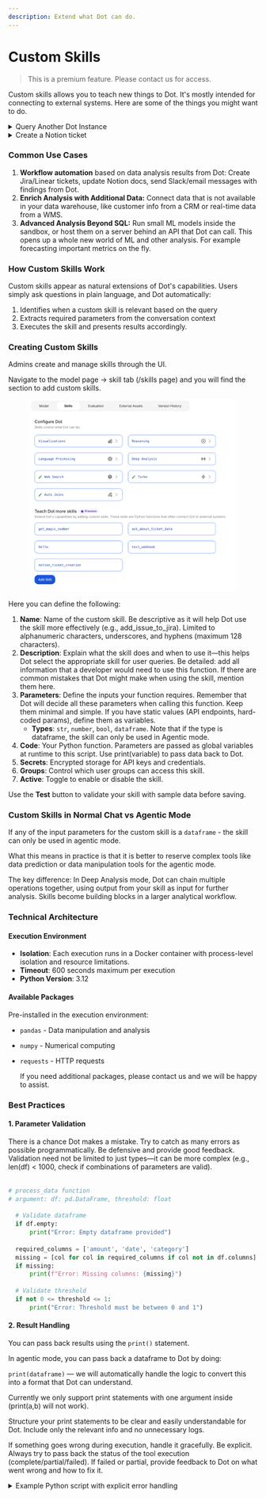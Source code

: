 ```yaml
---
description: Extend what Dot can do.
---
```


# Custom Skills

> This is a premium feature. Please contact us for access.

Custom skills allows you to teach new things to Dot. It's mostly intended for connecting to external systems. Here are some of the things you might want to do.

<details>

<summary>Query Another Dot Instance</summary>

This example shows how to query data from another Dot instance using its API. The response will be properly formatted for Dot's custom skill parser.

Paste this code into custom skills in Model > Custom Skills > Add skill

The parameters are:

* user\_request (String): The user's question
* chat\_id (String): The conversation ID (use "new" for new conversations)

**Description**

Please add this description to the skill along with whatever else you want to add.

```
The chat_id parameter determines the conversation state:
- If chat_id is "new", it will start a new chat
- If you provide an existing chat_id, it will continue that conversation

When a DataFrame is returned:
- It's automatically stored in your  memory
- You can use it like a normal DataFrame to chain with other tools
- For example: visualize it or display it

Example workflow:
1. First call: "Show me sales by region" (chat_id="new")
   → Returns data and a chat_id
2. Follow-up: "Now show only regions over $1M" (use returned chat_id)
   → Continues the same conversation context

```

**Code**

```python
import requests
import time
import uuid
import os
from dotenv import load_dotenv

load_dotenv()

# Configuration - Replace with your actual values
API_KEY = os.getenv("DOT_API_KEY")  # Get from Settings > API Tokens in your Dot instance
BASE_URL = "https://app.getdot.ai/api"  # Or "https://eu.getdot.ai/api" for EU

# Set up headers for API requests
headers = {"API-KEY": API_KEY, "Content-Type": "application/json"}

# These variables are injected by Dot when running as a custom skill:
# - user_request: The user's question
# - chat_id: Conversation ID (use "new" or None for new conversations)

# For local testing, uncomment these:
user_request = "Show me total sales by product category"
chat_id = "new"


try:
    # Check if this is a new conversation
    # Handle case where chat_id is not defined
    if "chat_id" not in locals() and "chat_id" not in globals():
        chat_id = "new"

    is_new_chat = chat_id is None or chat_id == "" or chat_id == "new"

    # Prepare the API request
    if is_new_chat:
        # Start a new conversation
        chat_id = str(uuid.uuid4())
        url = f"{BASE_URL}/ask"
        payload = {"messages": [{"role": "user", "content": user_request}], "chat_id": chat_id}
    else:
        # Continue existing conversation
        url = f"{BASE_URL}/ask_with_history"
        payload = {"new_message": {"role": "user", "content": user_request}, "chat_id": chat_id}

    # Send the request
    response = requests.post(url, headers=headers, json=payload)
    response.raise_for_status()

    # Wait a moment for processing
    time.sleep(2)

    # Get the answer
    answer_response = requests.get(f"{BASE_URL}/c2/{chat_id}", headers=headers)
    answer_response.raise_for_status()

    # Extract and display the response
    data = answer_response.json()
    if "messages" in data:
        # Find the assistant's response
        for message in reversed(data["messages"]):
            if message.get("role") == "assistant":
                # Dot will automatically parse the response and do appropriate formatting
                print(message)
                break

    # Provide the chat ID for continuing the conversation
    print(f"\nTo continue this conversation, use chat_id: {chat_id}")

except requests.exceptions.ConnectionError:
    print("Error: Could not connect to Dot API. Please check your BASE_URL and network connection.")
except requests.exceptions.HTTPError as e:
    if e.response.status_code == 401:
        print("Error: Invalid API key. Please check your API_KEY in Settings > API Tokens.")
        print(e)
    elif e.response.status_code == 404:
        print("Error: API endpoint not found. Please check your BASE_URL.")
        print(e)
    else:
        print(f"HTTP Error {e.response.status_code}: {e.response.text}")
except requests.exceptions.RequestException as e:
    print(f"Error calling Dot API: {str(e)}")
except Exception as e:
    print(f"Unexpected error: {str(e)}")
 
```



</details>

<details>

<summary>Create a Notion ticket</summary>

Opens a Notion ticket whenever a specific condition is met and specified by the customer

### **What gets created in Notion**

**Name** → short summary of the task (Dot always summarizes)

**Description** → brief context + next steps (Dot always writes both)

**Status** → one of: Not started | To do | In progress | Done, or the ones you need

**Due Date** → format YYYY-MM-DD

**Priority** → must match an existing option in your Notion DB

### **What you see in chat**

```
Notion ticket created succesfully ✅ - You can review the notion ticket <a href="{{page_url}}">here</a> and all tickets in <a href="{{database_url}}">here</a>
```

The first link opens the new page, the second opens the database. You can also personalize this in the Dot description.

### **Inputs Dot needs**

**name** → short summary (action-oriented)

**description** → context + next steps

**status\_name** → Not started | To do | In progress | Done

**priority** → existing Priority option in your DB

**due\_date** → YYYY-MM-DD

### **How it works behind the scenes**

Skill maps everything into a single main() that uses the Notion API to create the page and fetch the page/database URLs

Your Notion token and database ID are configured in the Dot skill setup window (no local setup needed)

### **Example**

**name:** Reach out to ACME about low weekly queries

**description:** Usage dipped below threshold. Next steps: email champion with best-practice guide; schedule 20-min optimization session

**status\_name:** To do

**priority:** High

**due\_date:** 2025-08-25

Dot creates the ticket with those fields and replies with the two links

### Dot Skill Description

```markdown
Open a new notion ticket if the usage of Dot for a customer is too low. Everything should be mapped to the main() function.

You should always summarize the task as part of the name parametr, and create a brief description and next steps for the description parameter.

You should consider for the status parameter the following available options: "Not started", "To do", "In progress", "Done".

You should always consider dates to have the format "YYYY-MM-DD".

For the message output to the user, please retrieve both URLs for the Notion Page and Database for easy access.

The message output should look like this:

"Notion ticket created succesfully ✅ - You can review the notion ticket here and all tickets in here" - You should include the links to the page and database as part of the a tags in the first and second "here" words that are part of the message. They should be clickable for better experience.
```

### Python Function

```python
#!/usr/bin/env python3
"""
Single-file Notion API integration script.

This script provides a complete Notion API wrapper with helper functions
for creating pages in Notion databases. Uses only the requests library.

Usage:
    Set environment variables:
    - NOTION_API_TOKEN: Your Notion integration token
    - NOTION_DATABASE_ID: Target database ID (optional, can be passed directly)
    
    Then run: python notion_integration.py
    
    Or import and use the functions in your automation:
    from notion_integration import NotionWrapper, title_prop, rich_text
"""

import json
import logging
import os
import sys
from datetime import datetime
from typing import Any, Dict, List, Optional, Union

import requests

# Configure logging
def setup_logging():
    """Set up logging configuration."""
    level = os.getenv("LOG_LEVEL", "INFO").upper()
    logging.basicConfig(
        level=getattr(logging, level, logging.INFO),
        format="%(asctime)s | %(levelname)-8s | %(message)s",
    )

class NotionWrapperError(Exception):
    """Custom exception for Notion wrapper operations."""
    pass

class NotionWrapper:
    """Simple Notion API wrapper using only requests."""
    
    def __init__(self, token: Optional[str] = None):
        """Initialize with Notion API token."""
        self.token = token or os.getenv('NOTION_API_TOKEN')
        if not self.token:
            raise NotionWrapperError("NOTION_API_TOKEN required")
        
        self.base_url = "<https://api.notion.com/v1>"
        self.headers = {
            "Authorization": f"Bearer {self.token}",
            "Notion-Version": "2022-06-28",
            "Content-Type": "application/json"
        }
        logging.info("NotionWrapper initialized")
    
    def create_page(self, database_id: str, properties: Dict[str, Any]) -> str:
        """Create a new page in a Notion database."""
        if not database_id or not properties:
            raise NotionWrapperError("database_id and properties required")
        
        url = f"{self.base_url}/pages"
        data = {
            "parent": {"database_id": database_id},
            "properties": properties
        }
        
        try:
            response = requests.post(url, headers=self.headers, json=data)
            
            if response.status_code != 200:
                # Get detailed error information
                try:
                    error_details = response.json()
                    error_msg = f"Notion API Error {response.status_code}:\\n"
                    error_msg += f"Message: {error_details.get('message', 'No message provided')}\\n"
                    if 'code' in error_details:
                        error_msg += f"Code: {error_details['code']}\\n"
                    if 'details' in error_details:
                        error_msg += f"Details: {error_details['details']}\\n"
                    error_msg += f"\\nRequest data sent:\\n{json.dumps(data, indent=2)}"
                except:
                    error_msg = f"HTTP {response.status_code}: {response.text}\\n"
                    error_msg += f"Request data sent:\\n{json.dumps(data, indent=2)}"
                
                logging.error(error_msg)
                raise NotionWrapperError(error_msg)
            
            page_id = response.json()["id"]
            logging.info(f"Created page: {page_id}")
            return page_id
            
        except requests.exceptions.RequestException as e:
            error_msg = f"Request failed: {e}"
            logging.error(error_msg)
            raise NotionWrapperError(error_msg)

# Helper functions for property types
def title_prop(text: str) -> Dict[str, Any]:
    """Create title property."""
    return {"title": [{"text": {"content": text}}]}

def rich_text(text: str) -> Dict[str, Any]:
    """Create rich text property."""
    return {"rich_text": [{"text": {"content": text}}]}

def select(name: str) -> Dict[str, Any]:
    """Create select property."""
    return {"select": {"name": name}}

def multi_select(names: List[str]) -> Dict[str, Any]:
    """Create multi-select property."""
    return {"multi_select": [{"name": name} for name in names]}

def status(name: str) -> Dict[str, Any]:
    """Create status property."""
    return {"status": {"name": name}}

def date(start: str, end: Optional[str] = None) -> Dict[str, Any]:
    """Create date property."""
    return {"date": {"start": start, "end": end}}

def number(value: Union[int, float]) -> Dict[str, Any]:
    """Create number property."""
    return {"number": value}

def checkbox(checked: bool) -> Dict[str, Any]:
    """Create checkbox property."""
    return {"checkbox": checked}

def url(link: str) -> Dict[str, Any]:
    """Create URL property."""
    return {"url": link}

def email(address: str) -> Dict[str, Any]:
    """Create email property."""
    return {"email": address}

def phone_number(number: str) -> Dict[str, Any]:
    """Create phone number property."""
    return {"phone_number": number}

def relation(page_ids: List[str]) -> Dict[str, Any]:
    """Create relation property."""
    return {"relation": [{"id": page_id} for page_id in page_ids]}

def get_page_url(page_id: str) -> str:
    """Get the actual page URL from Notion API."""
    try:
        token = os.getenv('NOTION_API_TOKEN')
        headers = {
            "Authorization": f"Bearer {token}",
            "Notion-Version": "2022-06-28",
        }
        response = requests.get(f"<https://api.notion.com/v1/pages/{page_id}>", headers=headers)
        response.raise_for_status()
        page_data = response.json()
        return page_data.get('url', '')
    except requests.exceptions.RequestException as e:
        logging.error(f"Could not retrieve page URL: {e}")
        return ""

def get_database_url(database_id: str) -> str:
    """Get the actual database URL from Notion API."""
    try:
        token = os.getenv('NOTION_API_TOKEN')
        headers = {
            "Authorization": f"Bearer {token}",
            "Notion-Version": "2022-06-28",
        }
        response = requests.get(f"<https://api.notion.com/v1/databases/{database_id}>", headers=headers)
        response.raise_for_status()
        db_data = response.json()
        return db_data.get('url', '')
    except requests.exceptions.RequestException as e:
        logging.error(f"Could not retrieve database URL: {e}")
        return ""

def main(name, description, status_name, priority, due_date):
    """Main function for testing."""
    setup_logging()
    
    # Check for required environment variables
    db_id = os.getenv("NOTION_DATABASE_ID")
    if not db_id:
        print("❌ NOTION_DATABASE_ID not set")
        print("Set it with: export NOTION_DATABASE_ID='your_database_id'")
        sys.exit(1)
    
    token = os.getenv("NOTION_API_TOKEN")
    if not token:
        print("❌ NOTION_API_TOKEN not set")
        print("Set it with: export NOTION_API_TOKEN='your_token'")
        sys.exit(1)
    
    try:
        # Create page with only Name property (since that's what your database has)
        notion = NotionWrapper()
        properties = {
            "Name": title_prop(f"{name}"),
            "Description": rich_text(description),
            "Status": status(status_name),
            "Due Date": date(due_date),
            "Priority": select(priority)
        }
        page_id = notion.create_page(db_id, properties)
        
        # Generate URLs
        page_url = get_page_url(page_id)
        database_url = get_database_url(db_id)
        
        print("\\n🎉 Success! Created Notion page:")
        print(f"📝 Page ID: {page_id}")
        print(f"🔗 Page URL: {page_url}")
        print(f"📊 Database URL: {database_url}")
        print("\\nYou can click these URLs to view in Notion!")
        
        return {
            "page_id": page_id,
            "page_url": page_url,
            "database_id": db_id,
            "database_url": database_url
        }
        
    except NotionWrapperError as e:
        print(f"❌ Error: {e}")
        sys.exit(1)

if __name__ == "__main__":
    main(name, description, status_name, priority, due_date)

```

</details>

### Common Use Cases

1. **Workflow automation** based on data analysis results from Dot: Create Jira/Linear tickets, update Notion docs, send Slack/email messages with findings from Dot.
2. **Enrich Analysis with Additional Data:** Connect data that is not available in your data warehouse, like customer info from a CRM or real-time data from a WMS.
3. **Advanced Analysis Beyond SQL:** Run small ML models inside the sandbox, or host them on a server behind an API that Dot can call. This opens up a whole new world of ML and other analysis. For example forecasting important metrics on the fly.

### **How Custom Skills Work**

Custom skills appear as natural extensions of Dot's capabilities. Users simply ask questions in plain language, and Dot automatically:

1. Identifies when a custom skill is relevant based on the query
2. Extracts required parameters from the conversation context
3. Executes the skill and presents results accordingly.



### **Creating Custom Skills**

Admins create and manage skills through the UI.

Navigate to the model page → skill tab (/skills page) and you will find the section to add custom skills.

<figure><img src="../../.gitbook/assets/image (1).png" alt=""><figcaption></figcaption></figure>

Here you can define the following:

1. **Name**: Name of the custom skill. Be descriptive as it will help Dot use the skill more effectively (e.g., add\_issue\_to\_jira). Limited to alphanumeric characters, underscores, and hyphens (maximum 128 characters).
2. **Description**: Explain what the skill does and when to use it—this helps Dot select the appropriate skill for user queries. Be detailed: add all information that a developer would need to use this function. If there are common mistakes that Dot might make when using the skill, mention them here.
3. **Parameters**: Define the inputs your function requires. Remember that Dot will decide all these parameters when calling this function. Keep them minimal and simple. If you have static values (API endpoints, hard-coded params), define them as variables.
   * **Types**: `str`, `number`, `bool`, `dataframe`. Note that if the type is dataframe, the skill can only be used in Agentic mode.
4. **Code**: Your Python function. Parameters are passed as global variables at runtime to this script. Use print(variable) to pass data back to Dot.
5. **Secrets**: Encrypted storage for API keys and credentials.
6. **Groups**: Control which user groups can access this skill.
7. **Active**: Toggle to enable or disable the skill.

Use the **Test** button to validate your skill with sample data before saving.

### Custom Skills in Normal Chat vs Agentic Mode

If any of the input parameters for the custom skill is a `dataframe` - the skill can only be used in agentic mode.

What this means in practice is that it is better to reserve complex tools like data prediction or data manipulation tools for the agentic mode.

The key difference: In Deep Analysis mode, Dot can chain multiple operations together, using output from your skill as input for further analysis. Skills become building blocks in a larger analytical workflow.

### **Technical Architecture**

#### **Execution Environment**

* **Isolation**: Each execution runs in a Docker container with process-level isolation and resource limitations.
* **Timeout**: 600 seconds maximum per execution
* **Python Version**: 3.12

#### **Available Packages**

Pre-installed in the execution environment:

* `pandas` - Data manipulation and analysis
* `numpy` - Numerical computing
*   `requests` - HTTP requests

    If you need additional packages, please contact us and we will be happy to assist.

### Best Practices

#### 1. Parameter Validation

There is a chance Dot makes a mistake. Try to catch as many errors as possible programmatically. Be defensive and provide good feedback. Validation need not be limited to just types—it can be more complex (e.g., len(df) < 1000, check if combinations of parameters are valid).

```python

# process_data function
# argument: df: pd.DataFrame, threshold: float

  # Validate dataframe
  if df.empty:
      print("Error: Empty dataframe provided")

  required_columns = ['amount', 'date', 'category']
  missing = [col for col in required_columns if col not in df.columns]
  if missing:
      print(f"Error: Missing columns: {missing}")

  # Validate threshold
  if not 0 <= threshold <= 1:
      print("Error: Threshold must be between 0 and 1")

```

#### 2. Result Handling

You can pass back results using the `print()` statement.

In agentic mode, you can pass back a dataframe to Dot by doing:

`print(dataframe)` — we will automatically handle the logic to convert this into a format that Dot can understand.

Currently we only support print statements with one argument inside (print(a,b) will not work).

Structure your print statements to be clear and easily understandable for Dot. Include only the relevant info and no unnecessary logs.

If something goes wrong during execution, handle it gracefully. Be explicit. Always try to pass back the status of the tool execution (complete/partial/failed). If failed or partial, provide feedback to Dot on what went wrong and how to fix it.

<details>

<summary>Example Python script with explicit error handling</summary>

```python

# fetch_customer_data_from_crm(account_name: str)

api_key = os.environ.get('CRM_API_KEY')
if not api_key:
    print("Status: FAILED - CRM_API_KEY not configured in skill secrets")
    exit()

# Validate input
if 'account_name' not in locals():
    print("Status: FAILED - Account name is required")
    exit()

if not account_name:
    print("Status: FAILED - Account name is required")
    exit()

if not isinstance(account_name, str):
    print("Status: FAILED - Account name must be a string")
    exit()

try:
    # Search for account
    search_url = f"<https://api.crm.com/accounts?name={account_name}>"
    search_response = requests.get(
        search_url,
        headers={"Authorization": f"Bearer {api_key}"}
    )

    if search_response.status_code != 200:
        print(f"Status: FAILED - CRM API error {search_response.status_code}")
        exit()

    accounts = search_response.json()

    if not accounts:
        print(f"Status: PARTIAL - No account found matching '{account_name}'. Try a different spelling or partial name.")
        exit()

    if len(accounts) > 1:
        # Multiple matches - return what we found
        account_list = [f"- {acc.get('name', 'N/A')} (ID: {acc.get('id', 'N/A')})" for acc in accounts[:5]]
        output = (
            f"Status: PARTIAL\\\\n"
            f"Found {len(accounts)} accounts matchIf something goes wrong during execution, handle it gracefully. Be explicit. Always try to pass back the status of the tool execution (complete/partial/failed). If failed or partial, provide feedback to Dot on what went wrong and how to fix it.ing '{account_name}':\\\\n"
            f"{chr(10).join(account_list)}\\\\n"
            f"Please be more specific in your query."
        )
        print(output)
        exit()

    # Single match - get full details
    account_id = accounts[0].get('id')
    if not account_id:
        print("Status: FAILED - Account data missing 'id' field.")
        exit()

    details_url = f"<https://api.crm.com/accounts/{account_id}/details>"
    details_response = requests.get(
        details_url,
        headers={"Authorization": f"Bearer {api_key}"}
    )

    if details_response.status_code == 200:
        account_data = details_response.json()

        # Convert to dataframe for analysis
        df = pd.DataFrame([account_data])
        print(df)  # Make dataframe available to agent

        summary = (
            f"Status: COMPLETE\\\\n"
            f"Retrieved data for {account_data.get('name', 'N/A')}\\\\n"
            f"Industry: {account_data.get('industry', 'N/A')}\\\\n"
            f"Annual Revenue: ${account_data.get('annual_revenue', 0):,.2f}\\\\n"
            f"Employee Count: {account_data.get('employees', 'N/A')}\\\\n"
            f"Full details available in dataframe"
        )
        print(summary)

    else:
        output = (
            f"Status: PARTIAL\\\\n"
            f"Found account {accounts[0].get('name', 'N/A')} but could not fetch details\\\\n"
            f"Error: API returned {details_response.status_code}\\\\n"
            f"Basic info: ID={account_id}"
        )
        print(output)

except requests.exceptions.Timeout:
    print("Status: FAILED - Request timed out. API may be slow or unavailable.")
except requests.exceptions.ConnectionError:
    print("Status: FAILED - Could not connect to CRM API. Check network settings.")
except ValueError as e:
    print(f"Status: FAILED - Invalid JSON response from API: {str(e)}")
except Exception as e:
    print(f"Status: FAILED - Unexpected error: {str(e)}")

```



</details>
